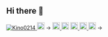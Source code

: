## Hi there 👋

<!--
**Kino0214/Kino0214** is a ✨ _special_ ✨ repository because its `README.md` (this file) appears on your GitHub profile.

Here are some ideas to get you started:

- 🔭 I’m currently working on ...
- 🌱 I’m currently learning ...
- 👯 I’m looking to collaborate on ...
- 🤔 I’m looking for help with ...
- 💬 Ask me about ...
- 📫 How to reach me: ...
- 😄 Pronouns: ...
- ⚡ Fun fact: ...
-->

<p align="left">
  <a href="https://github.com/Kino0214/Kino0214/">
    <img src="https://komarev.com/ghpvc/?username=Kino0214" alt="Kino0214" />
  </a>
  <!-
  <a href="http://twitter.com/Kino0214">
    <img height="20" src="https://img.shields.io/twitter/follow/Kino0214?label=Twitter&logo=twitter&style=flat" />
  </a>
  ->
  <a href="https://github.com/Kino0214">
    <img height="20" src="https://img.shields.io/github/followers/Kino0214?label=follow&logo=github&style=flat" />
  </a>
  <!-
  <a href="https://www.reddit.com/user/Kino0214">
    <img height="20" src="https://img.shields.io/reddit/user-karma/combined/Kino0214?label=Reddit&logo=reddit&style=flat" />
  </a>
  <a href="https://stackoverflow.com/users/5720201/Kino0214">
    <img height="20" src="https://img.shields.io/stackexchange/stackoverflow/r/5720201?label=StackOverflow&logo=stack-overflow&style=flat" />
  </a>
  <a href="http://qiita.com/Kino0214">
    <img height="20" src="https://qiita-badge.apiapi.app/s/yutkat/posts.svg" />
  </a>
  <//qiita.com/Kino0214">
    <img height="20" src="https://qiita-badge.apiapi.app/s/yutkat/contributions.svg" />
  </a>
  ->
</p>
